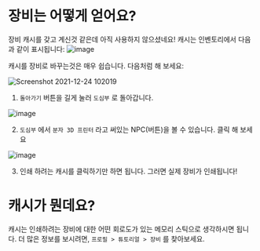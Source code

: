 # 장비는 어떻게 얻어요?

장비 캐시를 갖고 계신것 같은데 아직 사용하지 않으셨네요!
캐시는 인벤토리에서 다음과 같이 표시됩니다: 
![image](https://user-images.githubusercontent.com/18545294/147308888-70f5d24b-258c-429b-8daa-7a1fa7822d0a.png)

캐시를 장비로 바꾸는것은 매우 쉽습니다. 다음처럼 해 보세요:

![Screenshot 2021-12-24 102019](https://user-images.githubusercontent.com/18545294/147307871-bb6a8ab2-bd0f-48d2-a4b7-99efaceafcbf.png)

1. `돌아가기` 버튼을 길게 눌러 `도심부` 로 돌아갑니다.

![image](https://user-images.githubusercontent.com/18545294/147307934-cc5cc6f0-5107-48a9-912b-07e4c4a02755.png)

2. `도심부` 에서 `분자 3D 프린터` 라고 써있는 NPC(버튼)을 볼 수 있습니다. 클릭 해 보세요 

![image](https://user-images.githubusercontent.com/18545294/147308950-d5e10150-6abd-4e46-b2c3-f2c448f9af37.png)

3. 인쇄 하려는 캐시를 클릭하기만 하면 됩니다. 그러면 실제 장비가 인쇄됩니다!

# 캐시가 뭔데요?
캐시는 인쇄하려는 장비에 대한 어떤 회로도가 있는 메모리 스틱으로 생각하시면 됩니다. 
더 많은 정보를 보시려면, `프로필 > 튜토리얼 > 장비` 를 찾아보세요.

